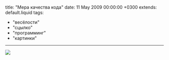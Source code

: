 title: "Мера качества кода"
date: 11 May 2009 00:00:00 +0300
extends: default.liquid
tags:
  - "весёлости"
  - "сцылко"
  - "программинг"
  - "картинки"
---
[![](http://www.osnews.com/images/comics/wtfm.jpg)](http://www.osnews.com/story/19266/WTFs_m)
